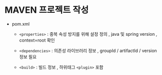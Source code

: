 # MAVEN 프로젝트 작성 

- pom.xml

    - `<properties>` : 중복 속성 방지를 위해 설정 정의 , java 및 spring version , context=root 확인 
  
    - `<dependencies>` : 의존성 라이브러리 정보 , groupId / artifactId / version 정보 필요 
      
    - `<build>` : 빌드 정보 , 하위태그 `<plugin>` 포함 
    
    
